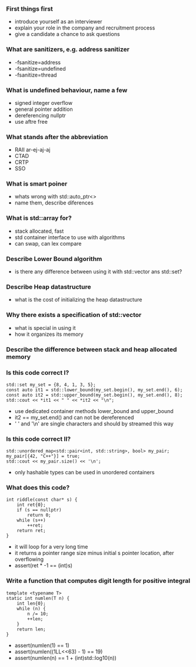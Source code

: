### First things first
- introduce yourself as an interviewer
- explain your role in the company and recruitment process
- give a candidate a chance to ask questions

### What are sanitizers, e.g. address sanitizer
- -fsanitize=address
- -fsanitize=undefined
- -fsanitize=thread

### What is undefined behaviour, name a few
- signed integer overflow
- general pointer addition
- dereferencing nullptr
- use aftre free

### What stands after the abbreviation
- RAII ar-ej-aj-aj
- CTAD
- CRTP
- SSO

### What is smart poiner
- whats wrong with std::auto_ptr<>
- name them, describe diferences

### What is std::array for?
- stack allocated, fast
- std container interface to use with algorithms
- can swap, can lex compare

### Describe Lower Bound algorithm
- is there any difference between using it with std::vector ans std::set?

### Describe Heap datastructure
- what is the cost of initializing the heap datastructure

### Why there exists a specification of std::vector<bool>
- what is special in using it
- how it organizes its memory

### Describe the difference between stack and heap allocated memory

### Is this code correct I?
```
std::set my_set = {8, 4, 1, 3, 5};
const auto it1 = std::lower_bound(my_set.begin(), my_set.end(), 6);
const auto it2 = std::upper_bound(my_set.begin(), my_set.end(), 8);
std::cout << *it1 << " " << *it2 << "\n";
```

- use dedicated container methods lower_bound and upper_bound
- it2 == my_set.end() and can not be dereferenced
- ' ' and '\n' are single characters and should by streamed this way

### Is this code correct II?
```
std::unordered_map<std::pair<int, std::string>, bool> my_pair;
my_pair[{42, "C++"}] = true;
std::cout << my_pair.size() << '\n';
```

- only hashable types can be used in unordered containers

### What does this code?
```
int riddle(const char* s) {
    int ret{0};
    if (s == nullptr)
        return 0;
    while (s++)
        ++ret;
    return ret;
}
```

- it will loop for a very long time
- it returns a pointer range size minus initial s pointer location, after overflowing
- assert(ret * -1 == (int)s)

### Write a function that computes digit length for positive integral

```
template <typename T>
static int numlen(T n) {
    int len{0};
    while (n) {
        n /= 10;
        ++len;
    }
    return len;
}
```

- assert(numlen(1) == 1)
- assert(numlen((1LL<<63) - 1) == 19)
- assert(numlen(n) == 1 + (int)std::log10(n))
